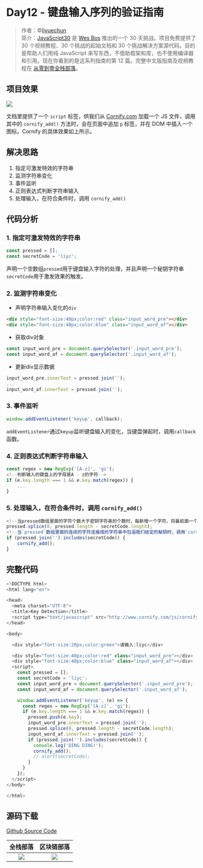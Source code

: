 # Day12 - 键盘输入序列的验证指南


> 作者：©[liyuechun](https://github.com/liyuechun)  
> 简介：[JavaScript30](https://javascript30.com) 是 [Wes Bos](https://github.com/wesbos) 推出的一个 30 天挑战。项目免费提供了 30 个视频教程、30 个挑战的起始文档和 30 个挑战解决方案源代码。目的是帮助人们用纯 JavaScript 来写东西，不借助框架和库，也不使用编译器和引用。现在你看到的是这系列指南的第 12 篇。完整中文版指南及视频教程在 [从零到壹全栈部落](http://kongyixueyuan.com/course/4188)。

## 项目效果

![](http://om1c35wrq.bkt.clouddn.com/day12-00.gif)

文档里提供了一个 `script` 标签，供我们从 [Cornify.com](https://www.cornify.com/) 加载一个 JS 文件，调用其中的 `cornify_add()` 方法时，会在页面中追加 `p` 标签，并在 DOM 中插入一个图标。Cornify 的具体效果如上所示。

## 解决思路

1. 指定可激发特效的字符串
2. 监测字符串变化
3. 事件监听
4. 正则表达式判断字符串输入 
5. 处理输入，在符合条件时，调用 `cornify_add()`


## 代码分析

### 1. 指定可激发特效的字符串

```js
const pressed = [];
const secretCode = 'liyc';
```

声明一个空数组`pressed`用于键盘输入字符的处理，并且声明一个秘钥字符串`secretCode`用于激发效果的触发。

### 2. 监测字符串变化

- 声明字符串输入变化的`div`

```html
<div style="font-size:40px;color:red" class="input_word_pre"></div>
<div style="font-size:40px;color:blue" class="input_word_af"></div>  
```

- 获取div对象

```js
const input_word_pre = document.querySelector('.input_word_pre');
const input_word_af = document.querySelector('.input_word_af');
```

- 更新div显示数据

```js
input_word_pre.innerText = pressed.join('');
...
input_word_af.innerText = pressed.join('');
```

### 3. 事件监听

```js
window.addEventListener('keyup', callback);
```
`addEventListener`通过`keyup`监听键盘输入的变化，当键盘弹起时，调用`callback`函数。


### 4. 正则表达式判断字符串输入 

```js
const regex = new RegExp('[A-z]', 'gi');
<!--判断输入的键盘上的字母是A - z的字符-->
if (e.key.length === 1 && e.key.match(regex)) {
    ... 
}
```

### 5. 处理输入，在符合条件时，调用 `cornify_add()`

```js
<!--当pressed数组里面的字符个数大于密钥字符串的个数时，每新增一个字符，将最前面一个删掉-->
pressed.splice(0, pressed.length - secretCode.length);
<!--当`pressed`数组里面的连续的字符连接成的字符串中包涵我们给定的秘钥时，调用`cornify_add();`函数-->
if (pressed.join('').includes(secretCode)) {
    cornify_add();    
}
```

## 完整代码

```js
<!DOCTYPE html>
<html lang="en">

<head>
  <meta charset="UTF-8">
  <title>Key Detection</title>
  <script type="text/javascript" src="http://www.cornify.com/js/cornify.js"></script>
</head>

<body>

  <div style="font-size:20px;color:green">请输入:liyc</div>

  <div style="font-size:40px;color:red" class="input_word_pre"></div>
  <div style="font-size:40px;color:blue" class="input_word_af"></div>
  <script>
    const pressed = [];
    const secretCode = 'liyc';
    const input_word_pre = document.querySelector('.input_word_pre');
    const input_word_af = document.querySelector('.input_word_af');

    window.addEventListener('keyup', (e) => {
      const regex = new RegExp('[A-z]', 'gi');
      if (e.key.length === 1 && e.key.match(regex)) {
        pressed.push(e.key);
        input_word_pre.innerText = pressed.join('');
        pressed.splice(0, pressed.length - secretCode.length);
        input_word_af.innerText = pressed.join('');
        if (pressed.join('').includes(secretCode)) {
          console.log('DING DING!');
          cornify_add();
          // alert(secretCode);
        }
      }
    });
  </script>
</body>

</html>
```

## 源码下载

[Github Source Code](https://github.com/liyuechun/JavaScript30-liyuechun)

|全栈部落|区块链部落|
|:---------:|:------:|
|![](http://orhm8wuhd.bkt.clouddn.com/quanzhanbuluo100.jpeg)|![](http://orhm8wuhd.bkt.clouddn.com/qukuailian100.jpg)|


